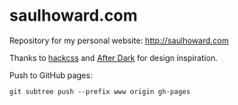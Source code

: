 saulhoward.com
==============

Repository for my personal website: <http://saulhoward.com>

Thanks to [hackcss][hackcss] and [After Dark][afterdark] for design inspiration.

Push to GitHub pages:

```
git subtree push --prefix www origin gh-pages
```

[hackcss]: http://hackcss.com/
[afterdark]: https://github.com/comfusion/after-dark
